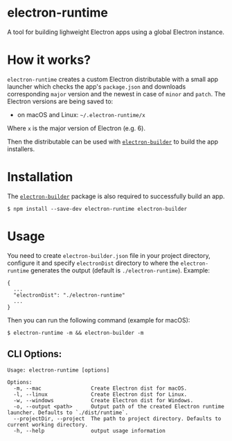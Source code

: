 # electron-runtime

A tool for building lighweight Electron apps using a global Electron instance.

# How it works?

`electron-runtime` creates a custom Electron distributable with a small app launcher which checks the app's `package.json` and downloads corresponding `major` version and the newest in case of `minor` and `patch`. The Electron versions are being saved to:

- on macOS and Linux: `~/.electron-runtime/x`

Where `x` is the major version of Electron (e.g. 6).

Then the distributable can be used with [`electron-builder`](https://github.com/electron-userland/electron-builder) to build the app installers.

# Installation

The [`electron-builder`](https://github.com/electron-userland/electron-builder) package is also required to successfully build an app.

```
$ npm install --save-dev electron-runtime electron-builder
```

# Usage

You need to create `electron-builder.json` file in your project directory, configure it and specify `electronDist` directory to where the `electron-runtime` generates the output (default is `./electron-runtime`). Example:

```
{
  ...
  "electronDist": "./electron-runtime"
  ...
}
```

Then you can run the following command (example for macOS):

```
$ electron-runtime -m && electron-builder -m
```

## CLI Options:
```
Usage: electron-runtime [options]

Options:
  -m, --mac                Create Electron dist for macOS.
  -l, --linux              Create Electron dist for Linux.
  -w, --windows            Create Electron dist for Windows.
  -o, --output <path>      Output path of the created Electron runtime launcher. Defaults to `./dist/runtime`.
  --projectDir, --project  The path to project directory. Defaults to current working directory.
  -h, --help               output usage information
```
